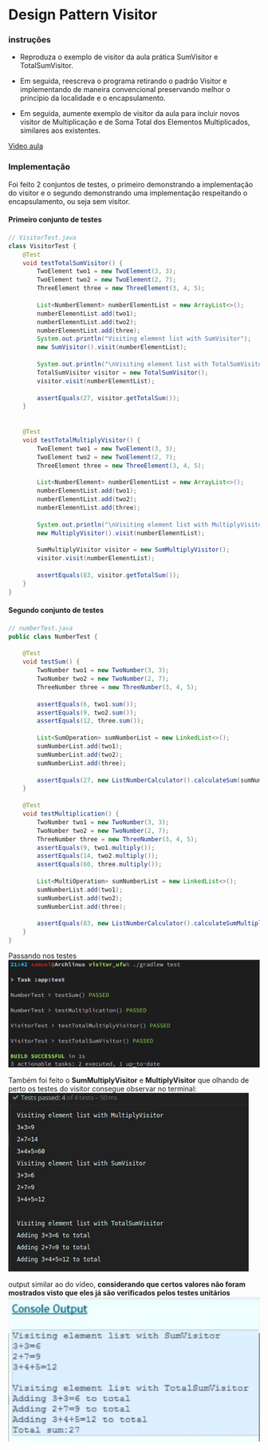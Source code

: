 # Design Pattern Visitor

### instruções

- Reproduza o exemplo de visitor da aula prática SumVisitor e TotalSumVisitor.


- Em seguida, reescreva o programa retirando o padrão Visitor e implementando de maneira convencional preservando melhor
  o princípio da localidade e o encapsulamento.


- Em seguida, aumente exemplo de visitor da aula para incluir novos visitor de Multiplicação e de Soma Total dos
  Elementos Multiplicados, similares aos existentes.

[Video aula](docs/VideoAula-23-Visitor.mp4)

### Implementação

Foi feito 2 conjuntos de testes, o primeiro demonstrando a implementação do visitor e o segundo demonstrando uma
implementação respeitando o encapsulamento, ou seja sem visitor.

#### Primeiro conjunto de testes

```java
// VisitorTest.java
class VisitorTest {
    @Test
    void testTotalSumVisitor() {
        TwoElement two1 = new TwoElement(3, 3);
        TwoElement two2 = new TwoElement(2, 7);
        ThreeElement three = new ThreeElement(3, 4, 5);

        List<NumberElement> numberElementList = new ArrayList<>();
        numberElementList.add(two1);
        numberElementList.add(two2);
        numberElementList.add(three);
        System.out.println("Visiting element list with SumVisitor");
        new SumVisitor().visit(numberElementList);

        System.out.println("\nVisiting element list with TotalSumVisitor");
        TotalSumVisitor visitor = new TotalSumVisitor();
        visitor.visit(numberElementList);

        assertEquals(27, visitor.getTotalSum());
    }


    @Test
    void testTotalMultiplyVisitor() {
        TwoElement two1 = new TwoElement(3, 3);
        TwoElement two2 = new TwoElement(2, 7);
        ThreeElement three = new ThreeElement(3, 4, 5);

        List<NumberElement> numberElementList = new ArrayList<>();
        numberElementList.add(two1);
        numberElementList.add(two2);
        numberElementList.add(three);

        System.out.println("\nVisiting element list with MultiplyVisitor");
        new MultiplyVisitor().visit(numberElementList);

        SumMultiplyVisitor visitor = new SumMultiplyVisitor();
        visitor.visit(numberElementList);

        assertEquals(83, visitor.getTotalSum());
    }
}
```

#### Segundo conjunto de testes

```java
// numberTest.java
public class NumberTest {

    @Test
    void testSum() {
        TwoNumber two1 = new TwoNumber(3, 3);
        TwoNumber two2 = new TwoNumber(2, 7);
        ThreeNumber three = new ThreeNumber(3, 4, 5);

        assertEquals(6, two1.sum());
        assertEquals(9, two2.sum());
        assertEquals(12, three.sum());

        List<SumOperation> sumNumberList = new LinkedList<>();
        sumNumberList.add(two1);
        sumNumberList.add(two2);
        sumNumberList.add(three);

        assertEquals(27, new ListNumberCalculator().calculateSum(sumNumberList));
    }

    @Test
    void testMultiplication() {
        TwoNumber two1 = new TwoNumber(3, 3);
        TwoNumber two2 = new TwoNumber(2, 7);
        ThreeNumber three = new ThreeNumber(3, 4, 5);
        assertEquals(9, two1.multiply());
        assertEquals(14, two2.multiply());
        assertEquals(60, three.multiply());

        List<MultiOperation> sumNumberList = new LinkedList<>();
        sumNumberList.add(two1);
        sumNumberList.add(two2);
        sumNumberList.add(three);

        assertEquals(83, new ListNumberCalculator().calculateSumMultiplication(sumNumberList));
    }
}
```

Passando nos testes
![Passando nos testes](docs/passed_visitor.png)

Também foi feito o __SumMultiplyVisitor__ e __MultiplyVisitor__
que olhando de perto os testes do visitor consegue observar no terminal:
![Visitor test](docs/visitor_test_pass.png)

output similar ao do vídeo, __considerando que certos
valores não foram mostrados visto que eles já são
verificados pelos testes unitários__
![Output video](docs/console_output.png)